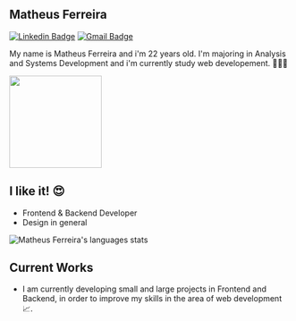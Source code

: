## Matheus Ferreira

[![Linkedin Badge](https://img.shields.io/badge/-Matheus%20Ferreira-fe428e?style=flat-square&logo=Linkedin&logoColor=white&link=https://www.linkedin.com/in/matheusfsiqueira/)](https://www.linkedin.com/in/matheusfsiqueira/) 
[![Gmail Badge](https://img.shields.io/badge/-matheus.ferreira9@hotmail.com-fe428e?style=flat-square&logo=Gmail&logoColor=white&link=mailto:matheus.ferreira9@hotmail.com)](mailto:matheus.ferreira9@hotmail.com)

My name is Matheus Ferreira and i'm 22 years old. I'm majoring in Analysis and Systems Development and i'm currently study web developement. 👨🏼‍🎓

<p align="left">
  <a href="https://github.com/anuraghazra/github-readme-stats">
    <img
      align="center"
      height="165"
      src="https://github-readme-stats.vercel.app/api?username=iammatheus&count_private=true&show_icons=true&custom_title=Github%20Status&hide=issues&theme=radical"
    />
  </a>
</p>

## I like it! 😍
* Frontend & Backend Developer
* Design in general

![Matheus Ferreira's languages stats](https://github-readme-stats.vercel.app/api/top-langs/?username=iammatheus&layout=compact&&theme=radical)

## Current Works 

 * I am currently developing small and large projects in Frontend and Backend,  in order to improve my skills in the area of ​​web development 📈.
